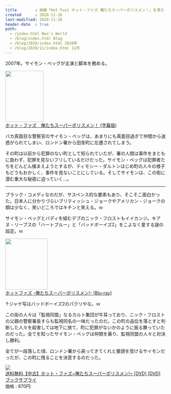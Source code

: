 ```yaml
---
title        : 映画「Hot Fuzz ホット・ファズ 俺たちスーパーポリスメン！」を見た
created      : 2020-11-26
last-modified: 2020-11-26
header-date  : true
path:
  - /index.html Neo's World
  - /blog/index.html Blog
  - /blog/2020/index.html 2020年
  - /blog/2020/11/index.html 11月
---
```


2007年。サイモン・ペッグが主演と脚本を務める。

<div class="ad-amazon">
  <div class="ad-amazon-image">
    <a href="https://www.amazon.co.jp/dp/B00I8YEOB6?tag=neos21-22&amp;linkCode=osi&amp;th=1&amp;psc=1">
      <img src="https://m.media-amazon.com/images/I/51cnbPG1oyL._SL160_.jpg" width="120" height="160">
    </a>
  </div>
  <div class="ad-amazon-info">
    <div class="ad-amazon-title">
      <a href="https://www.amazon.co.jp/dp/B00I8YEOB6?tag=neos21-22&amp;linkCode=osi&amp;th=1&amp;psc=1">ホット・ファズ　俺たちスーパーポリスメン！ (字幕版)</a>
    </div>
  </div>
</div>

バカ真面目な警察官のサイモン・ペッグは、あまりにも真面目過ぎて仲間から迷惑がられてしまい、ロンドン署から田舎町に左遷されてしまう。

その町は以前から犯罪のない町として知られていたが、署の人間は事件をまともに扱わず、犯罪を見ないフリしているだけだった。サイモン・ペッグは犯罪者たちをどんどん捕まえようとするが、ティモシー・ダルトンはじめ町の人々の様子もどうもおかしく、事件を見ないことにしている。そしてサイモンは、この街に潜む重大な秘密に迫っていく…。

---

ブラック・コメディなのだが、サスペンス的な要素もあり、そこそこ面白かった。日本人に分かりづらいブリティッシュ・ジョークやアメリカン・ジョークの類は少なく、笑いどころではキチンと笑える。ｗ

サイモン・ペッグとバディを組むデブのニック・フロストもイイカンジ。キアヌ・リーブスの「ハートブルー」と「バッドボーイズ2」をこよなく愛する謎の設定。ｗ

<div class="ad-amazon">
  <div class="ad-amazon-image">
    <a href="https://www.amazon.co.jp/dp/B007TSLBFE?tag=neos21-22&amp;linkCode=osi&amp;th=1&amp;psc=1">
      <img src="https://m.media-amazon.com/images/I/51xGt8uv2FL._SL160_.jpg" width="133" height="160">
    </a>
  </div>
  <div class="ad-amazon-info">
    <div class="ad-amazon-title">
      <a href="https://www.amazon.co.jp/dp/B007TSLBFE?tag=neos21-22&amp;linkCode=osi&amp;th=1&amp;psc=1">ホットファズ -俺たちスーパーポリスメン!- [Blu-ray]</a>
    </div>
  </div>
</div>

↑ジャケ写はバッドボーイズ2のパクリやな。ｗ

この街の人々は「監視同盟」なるカルト集団が牛耳っており、ニック・フロストの父親の警察署長すらも監視同名の一味だったのだ。この町の品位を落とすと判断した人々を殺害しては地下に捨て、町に犯罪がないかのように振る舞っていたのだった。全てを知ったサイモン・ペッグは仲間を募り、監視同盟の人々と対決し勝利。

全てが一段落した頃、ロンドン署から戻ってきてくれと要請を受けるサイモンだったが、この町に残ることを決意するのだった。

<div class="ad-rakuten">
  <div class="ad-rakuten-image">
    <a href="https://hb.afl.rakuten.co.jp/hgc/g00s2852.waxycfef.g00s2852.waxydbe5/?pc=https%3A%2F%2Fitem.rakuten.co.jp%2Fbooksupply%2Fs13-2010-008469%2F&amp;m=http%3A%2F%2Fm.rakuten.co.jp%2Fbooksupply%2Fi%2F11431578%2F">
      <img src="https://thumbnail.image.rakuten.co.jp/@0_mall/booksupply/cabinet/04216212/253/4571264910047.jpg?_ex=128x128">
    </a>
  </div>
  <div class="ad-rakuten-info">
    <div class="ad-rakuten-title">
      <a href="https://hb.afl.rakuten.co.jp/hgc/g00s2852.waxycfef.g00s2852.waxydbe5/?pc=https%3A%2F%2Fitem.rakuten.co.jp%2Fbooksupply%2Fs13-2010-008469%2F&amp;m=http%3A%2F%2Fm.rakuten.co.jp%2Fbooksupply%2Fi%2F11431578%2F">送料無料【中古】ホット・ファズ~俺たちスーパーポリスメン!~ [DVD] [DVD]</a>
    </div>
    <div class="ad-rakuten-shop">
      <a href="https://hb.afl.rakuten.co.jp/hgc/g00s2852.waxycfef.g00s2852.waxydbe5/?pc=https%3A%2F%2Fwww.rakuten.co.jp%2Fbooksupply%2F&amp;m=http%3A%2F%2Fm.rakuten.co.jp%2Fbooksupply%2F">ブックサプライ</a>
    </div>
    <div class="ad-rakuten-price">価格 : 870円</div>
  </div>
</div>
